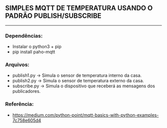 ## SIMPLES MQTT DE TEMPERATURA USANDO O PADRÃO PUBLISH/SUBSCRIBE
_________________________________________________________________

### Dependências:
  - Instalar o python3 + pip
  - pip install paho-mqtt

### Arquivos:
  - publish1.py -> Simula o sensor de temperatura interno da casa.
  - publish2.py -> Simula o sensor de temperatura externo da casa.
  - subscribe.py -> Simula o dispositivo que receberá as mensagens dos publicadores.

### Referência:
  - https://medium.com/python-point/mqtt-basics-with-python-examples-7c758e605d4
